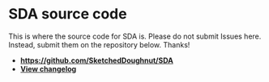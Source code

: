 # SDA source code

This is where the source code for SDA is. Please do not submit Issues here. Instead, submit them on the repository below. Thanks! <br>
- **https://github.com/SketchedDoughnut/SDA**
- **[View changelog](./changelog.md)**
